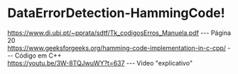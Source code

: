 # DataErrorDetection-HammingCode!

https://www.di.ubi.pt/~pprata/sdtf/Tk_codigosErros_Manuela.pdf --- Página 20
<br>
https://www.geeksforgeeks.org/hamming-code-implementation-in-c-cpp/ --- Código em C++
<br>
https://youtu.be/3W-8TQJwuWY?t=637 --- Video "explicativo"
